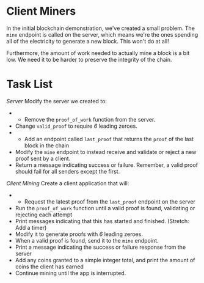 # Client Miners

In the initial blockchain demonstration, we've created a small problem. The `mine` endpoint is called on the server, which means we're the ones spending all of the electricity to generate a new block. This won't do at all!

Furthermore, the amount of work needed to actually mine a block is a bit low. We need it to be harder to preserve the integrity of the chain.

# Task List

_Server_
Modify the server we created to:

- - Remove the `proof_of_work` function from the server.
- Change `valid_proof` to require _6_ leading zeroes.
- - Add an endpoint called `last_proof` that returns the `proof` of the last block in the chain
- Modify the `mine` endpoint to instead receive and validate or reject a new proof sent by a client.
- Return a message indicating success or failure. Remember, a valid proof should fail for all senders except the first.

_Client Mining_
Create a client application that will:

- - Request the latest proof from the `last_proof` endpoint on the server
- Run the `proof_of_work` function until a valid proof is found, validating or rejecting each attempt
- Print messages indicating that this has started and finished. (Stretch: Add a timer)
- Modify it to generate proofs with _6_ leading zeroes.
- When a valid proof is found, send it to the `mine` endpoint.
- Print a message indicating the success or failure response from the server
- Add any coins granted to a simple integer total, and print the amount of coins the client has earned
- Continue mining until the app is interrupted.
